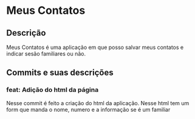 # Meus Contatos

## Descrição

   Meus Contatos é uma aplicação em que posso salvar meus contatos e indicar sesão familiares ou não.


## Commits e suas descrições 

### feat: Adição do html da página 

   Nesse commit é feito a criação do html da aplicação. Nesse html tem um form que manda o nome, numero e a informação se é um familiar